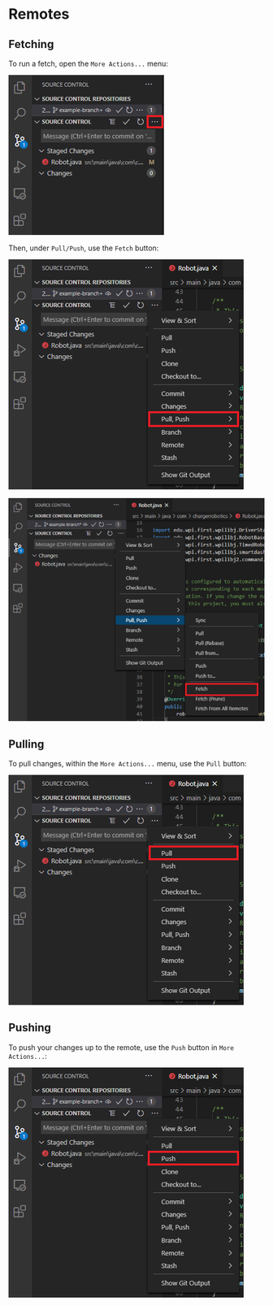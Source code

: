 # Remotes

## Fetching

To run a fetch, open the `More Actions...` menu:

![More Actions](../resources/VSCode/action_menu.png)

Then, under `Pull/Push`, use the `Fetch` button:

![Pull/Push](../resources/VSCode/pull_push.png)

![Fetch](../resources/VSCode/fetch.png)

## Pulling

To pull changes, within the `More Actions...` menu, use the `Pull` button:

![Pull](../resources/VSCode/pull.png)

## Pushing

To push your changes up to the remote, use the `Push` button in `More Actions...`:

![Push](../resources/VSCode/push.png)
